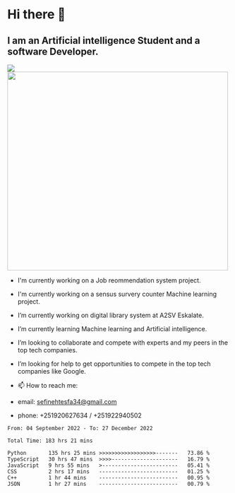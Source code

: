 # Hi there 👋
## I am an Artificial intelligence Student and a software Developer.
<img src = "https://github-readme-stats.vercel.app/api?username=sefinehtesfa34&&show_icons=true&title_color=ffffff&icon_color=bb2acf&text_color=daf7dc&bg_color=151515"/>
<img src="https://wakatime.com/share/@sefinehtesfa34/ae9674e3-b462-4438-9120-52fc3d0ffbbb.png" width ="500" height = "450"/>

- I'm currently working on a Job reommendation system project.
- I'm currently working on a sensus survery counter Machine learning project.
-  I’m currently working on digital library system at A2SV Eskalate.
-  I’m currently learning Machine learning and Artificial intelligence.
-  I’m looking to collaborate and compete with experts and my peers in the top tech companies.
-  I’m looking for help to get opportunities to compete in the top tech companies like Google.

- 📫 How to reach me: 
- email: sefinehtesfa34@gmail.com
- phone: +251920627634 / +251922940502
<!--START_SECTION:waka-->

```text
From: 04 September 2022 - To: 27 December 2022

Total Time: 183 hrs 21 mins

Python       135 hrs 25 mins >>>>>>>>>>>>>>>>>>-------   73.86 %
TypeScript   30 hrs 47 mins  >>>>---------------------   16.79 %
JavaScript   9 hrs 55 mins   >------------------------   05.41 %
CSS          2 hrs 17 mins   -------------------------   01.25 %
C++          1 hr 44 mins    -------------------------   00.95 %
JSON         1 hr 27 mins    -------------------------   00.79 %
```

<!--END_SECTION:waka-->
